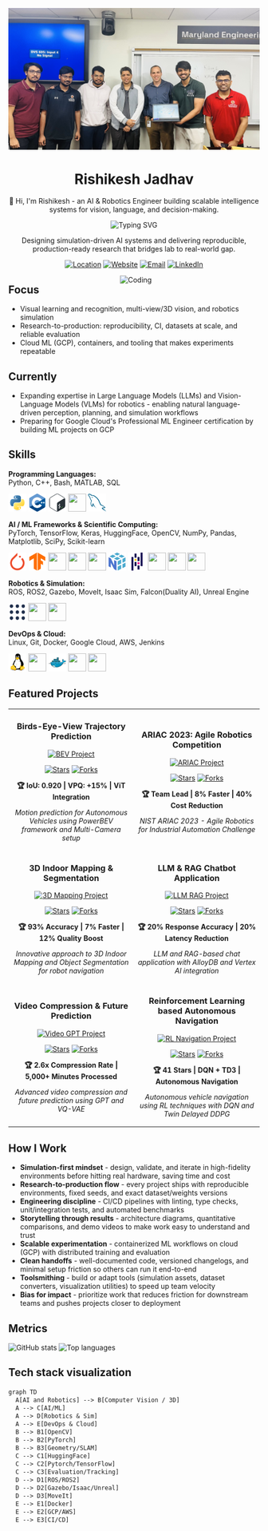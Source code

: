 ![Banner](https://github.com/Rishikesh-Jadhav/Rishikesh-Jadhav/blob/main/G6_ARIAC.jpeg)

<h1 align="center">Rishikesh Jadhav</h1>

<p align="center">
  👋 Hi, I'm Rishikesh - an AI & Robotics Engineer building scalable intelligence systems for vision, language, and decision-making. 
</p>

<!-- Animated typing tagline -->
<p align="center">
  <img src="https://readme-typing-svg.herokuapp.com?font=Fira+Code&weight=500&size=18&pause=1000&color=1abc9c&center=true&vCenter=true&width=600&height=30&lines=Bridging%20the%20gap%20between%20Simulation%20%26%20Reality;AI%2C%20Robotics%20%26%20Automation%20%7C%20Research-to-Production;Synthetic%20Data%20Generation%20%7C%20Sim-to-Real%20Transfer%20;3D%20Vision%20%26%20Perception%20Systems%20%7C%20LLM%2FVLM%20for%20Robotics" alt="Typing SVG" />
</p>

<p align="center">
  Designing simulation-driven AI systems and delivering reproducible, production-ready research that bridges lab to real-world gap.
</p>

<div align="center">

[![Location](https://img.shields.io/badge/Location-Dallas%2C%20TX-0e76a8)](#)
[![Website](https://img.shields.io/badge/Website-rishikesh--jadhav.github.io-2ea44f)](https://rishikesh-jadhav.github.io/)
[![Email](https://img.shields.io/badge/Email-rishikeshjadhav712%40gmail.com-D14836)](mailto:rishikeshjadhav712@gmail.com)
[![LinkedIn](https://img.shields.io/badge/LinkedIn-Rishikesh%20Jadhav-0A66C2?logo=linkedin&logoColor=white)](https://www.linkedin.com/in/rishikesh-avinash-jadhav/)

</div>

<img align="right" alt="Coding" width="280" src="https://cdn.dribbble.com/users/1162077/screenshots/3848914/programmer.gif"/>

## Focus
- Visual learning and recognition, multi-view/3D vision, and robotics simulation
- Research-to-production: reproducibility, CI, datasets at scale, and reliable evaluation
- Cloud ML (GCP), containers, and tooling that makes experiments repeatable

## Currently
- Expanding expertise in Large Language Models (LLMs) and Vision-Language Models (VLMs) for robotics - enabling natural language-driven perception, planning, and simulation workflows  
- Preparing for Google Cloud's Professional ML Engineer certification by building ML projects on GCP

## Skills

**Programming Languages:**  
Python, C++, Bash, MATLAB, SQL  
<p>
  <a href="https://www.python.org"><img src="https://raw.githubusercontent.com/devicons/devicon/master/icons/python/python-original.svg" width="36" height="36"/></a>
  <a href="https://www.w3schools.com/cpp/"><img src="https://raw.githubusercontent.com/devicons/devicon/master/icons/cplusplus/cplusplus-original.svg" width="36" height="36"/></a>
  <a href="https://www.gnu.org/software/bash/"><img src="https://raw.githubusercontent.com/devicons/devicon/master/icons/bash/bash-original.svg" width="36" height="36"/></a>
  <a href="https://www.mathworks.com/"><img src="https://upload.wikimedia.org/wikipedia/commons/2/21/Matlab_Logo.png" width="36" height="36"/></a>
  <a href="https://www.mysql.com/"><img src="https://raw.githubusercontent.com/devicons/devicon/master/icons/mysql/mysql-original.svg" width="36" height="36"/></a>
</p>

**AI / ML Frameworks & Scientific Computing:**  
PyTorch, TensorFlow, Keras, HuggingFace, OpenCV, NumPy, Pandas, Matplotlib, SciPy, Scikit-learn  
<p>
  <a href="https://pytorch.org/"><img src="https://raw.githubusercontent.com/devicons/devicon/master/icons/pytorch/pytorch-original.svg" width="36" height="36"/></a>
  <a href="https://www.tensorflow.org/"><img src="https://raw.githubusercontent.com/devicons/devicon/master/icons/tensorflow/tensorflow-original.svg" width="36" height="36"/></a>
  <a href="https://keras.io/"><img src="https://upload.wikimedia.org/wikipedia/commons/a/ae/Keras_logo.svg" width="36" height="36"/></a>
  <a href="https://huggingface.co/"><img src="https://huggingface.co/front/assets/huggingface_logo.svg" width="36" height="36"/></a>
  <a href="https://opencv.org/"><img src="https://www.vectorlogo.zone/logos/opencv/opencv-icon.svg" width="36" height="36"/></a>
  <a href="https://numpy.org/"><img src="https://raw.githubusercontent.com/devicons/devicon/master/icons/numpy/numpy-original.svg" width="36" height="36"/></a>
  <a href="https://pandas.pydata.org/"><img src="https://raw.githubusercontent.com/devicons/devicon/master/icons/pandas/pandas-original.svg" width="36" height="36"/></a>
  <a href="https://matplotlib.org/"><img src="https://upload.wikimedia.org/wikipedia/commons/8/84/Matplotlib_icon.svg" width="36" height="36"/></a>
  <a href="https://scipy.org/"><img src="https://upload.wikimedia.org/wikipedia/commons/b/b2/SCIPY_2.svg" width="36" height="36"/></a>
  <a href="https://scikit-learn.org/"><img src="https://upload.wikimedia.org/wikipedia/commons/0/05/Scikit_learn_logo_small.svg" width="36" height="36"/></a>
</p>

**Robotics & Simulation:**  
ROS, ROS2, Gazebo, MoveIt, Isaac Sim, Falcon(Duality AI), Unreal Engine  
<p>
  <a href="https://www.ros.org/"><img src="https://raw.githubusercontent.com/devicons/devicon/master/icons/ros/ros-original.svg" width="36" height="36"/></a>
  <a href="https://moveit.ros.org/"><img src="https://moveit.ros.org/assets/logo/moveit_logo-black.png" width="36" height="36"/></a>
  <a href="https://www.unrealengine.com/"><img src="https://upload.wikimedia.org/wikipedia/commons/2/20/UE_Logo_Black_Centered.svg" width="36" height="36"/></a>
</p>

**DevOps & Cloud:**  
Linux, Git, Docker, Google Cloud, AWS, Jenkins  
<p>
  <a href="https://www.linux.org/"><img src="https://raw.githubusercontent.com/devicons/devicon/master/icons/linux/linux-original.svg" width="36" height="36"/></a>
  <a href="https://git-scm.com/"><img src="https://www.vectorlogo.zone/logos/git-scm/git-scm-icon.svg" width="36" height="36"/></a>
  <a href="https://www.docker.com/"><img src="https://raw.githubusercontent.com/devicons/devicon/master/icons/docker/docker-original.svg" width="36" height="36"/></a>
  <a href="https://cloud.google.com/"><img src="https://www.vectorlogo.zone/logos/google_cloud/google_cloud-icon.svg" width="36" height="36"/></a>
  <a href="https://www.jenkins.io/"><img src="https://www.vectorlogo.zone/logos/jenkins/jenkins-icon.svg" width="36" height="36"/></a>
</p>

## Featured Projects

<table>
  <tr>
    <td width="50%">
      <h3 align="center">Birds-Eye-View Trajectory Prediction</h3>
      <p align="center">
        <a href="https://github.com/Rishikesh-Jadhav/Birds-Eye-View-Trajectory-Prediction-for-Autonomous-Driving" target="_blank">
          <img src="https://github-readme-stats.vercel.app/api/pin/?username=Rishikesh-Jadhav&repo=Birds-Eye-View-Trajectory-Prediction-for-Autonomous-Driving" width="100%" alt="BEV Project"/>
        </a>
        <p align="center">
          <a href="https://github.com/Rishikesh-Jadhav/Birds-Eye-View-Trajectory-Prediction-for-Autonomous-Driving/stargazers"><img alt="Stars" src="https://img.shields.io/github/stars/Rishikesh-Jadhav/Birds-Eye-View-Trajectory-Prediction-for-Autonomous-Driving?style=flat-square&labelColor=343b41"/></a>
          <a href="https://github.com/Rishikesh-Jadhav/Birds-Eye-View-Trajectory-Prediction-for-Autonomous-Driving/network/members"><img alt="Forks" src="https://img.shields.io/github/forks/Rishikesh-Jadhav/Birds-Eye-View-Trajectory-Prediction-for-Autonomous-Driving?style=flat-square&labelColor=343b41"/></a>
        </p>
        <p align="center"><strong>🏆 IoU: 0.920 | VPQ: +15% | ViT Integration</strong></p>
        <p align="center"><em>Motion prediction for Autonomous Vehicles using PowerBEV framework and Multi-Camera setup</em></p>
      </p>
    </td>
    <td width="50%">
      <h3 align="center">ARIAC 2023: Agile Robotics Competition</h3>
      <p align="center">
        <a href="https://github.com/Rishikesh-Jadhav/ARIAC-AgileRoboticsforIndustrialAutomationCompetition2023" target="_blank">
          <img src="https://github-readme-stats.vercel.app/api/pin/?username=Rishikesh-Jadhav&repo=ARIAC-AgileRoboticsforIndustrialAutomationCompetition2023" width="100%" alt="ARIAC Project"/>
        </a>
        <p align="center">
          <a href="https://github.com/Rishikesh-Jadhav/ARIAC-AgileRoboticsforIndustrialAutomationCompetition2023/stargazers"><img alt="Stars" src="https://img.shields.io/github/stars/Rishikesh-Jadhav/ARIAC-AgileRoboticsforIndustrialAutomationCompetition2023?style=flat-square&labelColor=343b41"/></a>
          <a href="https://github.com/Rishikesh-Jadhav/ARIAC-AgileRoboticsforIndustrialAutomationCompetition2023/network/members"><img alt="Forks" src="https://img.shields.io/github/forks/Rishikesh-Jadhav/ARIAC-AgileRoboticsforIndustrialAutomationCompetition2023?style=flat-square&labelColor=343b41"/></a>
        </p>
        <p align="center"><strong>🏆 Team Lead | 8% Faster | 40% Cost Reduction</strong></p>
        <p align="center"><em>NIST ARIAC 2023 - Agile Robotics for Industrial Automation Challenge</em></p>
      </p>
    </td>
  </tr>
  <tr>
    <td width="50%">
      <h3 align="center">3D Indoor Mapping & Segmentation</h3>
      <p align="center">
        <a href="https://github.com/Rishikesh-Jadhav/3D-Indoor-Mapping-and-Object-Segmentation" target="_blank">
          <img src="https://github-readme-stats.vercel.app/api/pin/?username=Rishikesh-Jadhav&repo=3D-Indoor-Mapping-and-Object-Segmentation" width="100%" alt="3D Mapping Project"/>
        </a>
        <p align="center">
          <a href="https://github.com/Rishikesh-Jadhav/3D-Indoor-Mapping-and-Object-Segmentation/stargazers"><img alt="Stars" src="https://img.shields.io/github/stars/Rishikesh-Jadhav/3D-Indoor-Mapping-and-Object-Segmentation?style=flat-square&labelColor=343b41"/></a>
          <a href="https://github.com/Rishikesh-Jadhav/3D-Indoor-Mapping-and-Object-Segmentation/network/members"><img alt="Forks" src="https://img.shields.io/github/forks/Rishikesh-Jadhav/3D-Indoor-Mapping-and-Object-Segmentation?style=flat-square&labelColor=343b41"/></a>
        </p>
        <p align="center"><strong>🏆 93% Accuracy | 7% Faster | 12% Quality Boost</strong></p>
        <p align="center"><em>Innovative approach to 3D Indoor Mapping and Object Segmentation for robot navigation</em></p>
      </p>
    </td>
    <td width="50%">
      <h3 align="center">LLM & RAG Chatbot Application</h3>
      <p align="center">
        <a href="https://github.com/Rishikesh-Jadhav/LLM-and-RAG-based-Chat-Application-with-AlloyDB-and-Vertex-AI" target="_blank">
          <img src="https://github-readme-stats.vercel.app/api/pin/?username=Rishikesh-Jadhav&repo=LLM-and-RAG-based-Chat-Application-with-AlloyDB-and-Vertex-AI" width="100%" alt="LLM RAG Project"/>
        </a>
        <p align="center">
          <a href="https://github.com/Rishikesh-Jadhav/LLM-and-RAG-based-Chat-Application-with-AlloyDB-and-Vertex-AI/stargazers"><img alt="Stars" src="https://img.shields.io/github/stars/Rishikesh-Jadhav/LLM-and-RAG-based-Chat-Application-with-AlloyDB-and-Vertex-AI?style=flat-square&labelColor=343b41"/></a>
          <a href="https://github.com/Rishikesh-Jadhav/LLM-and-RAG-based-Chat-Application-with-AlloyDB-and-Vertex-AI/network/members"><img alt="Forks" src="https://img.shields.io/github/forks/Rishikesh-Jadhav/LLM-and-RAG-based-Chat-Application-with-AlloyDB-and-Vertex-AI?style=flat-square&labelColor=343b41"/></a>
        </p>
        <p align="center"><strong>🏆 20% Response Accuracy | 20% Latency Reduction</strong></p>
        <p align="center"><em>LLM and RAG-based chat application with AlloyDB and Vertex AI integration</em></p>
      </p>
    </td>
  </tr>
  <tr>
    <td width="50%">
      <h3 align="center">Video Compression & Future Prediction</h3>
      <p align="center">
        <a href="https://github.com/Rishikesh-Jadhav/Video-Compression-and-Future-Prediction-Using-GPT" target="_blank">
          <img src="https://github-readme-stats.vercel.app/api/pin/?username=Rishikesh-Jadhav&repo=Video-Compression-and-Future-Prediction-Using-GPT" width="100%" alt="Video GPT Project"/>
        </a>
        <p align="center">
          <a href="https://github.com/Rishikesh-Jadhav/Video-Compression-and-Future-Prediction-Using-GPT/stargazers"><img alt="Stars" src="https://img.shields.io/github/stars/Rishikesh-Jadhav/Video-Compression-and-Future-Prediction-Using-GPT?style=flat-square&labelColor=343b41"/></a>
          <a href="https://github.com/Rishikesh-Jadhav/Video-Compression-and-Future-Prediction-Using-GPT/network/members"><img alt="Forks" src="https://img.shields.io/github/forks/Rishikesh-Jadhav/Video-Compression-and-Future-Prediction-Using-GPT?style=flat-square&labelColor=343b41"/></a>
        </p>
        <p align="center"><strong>🏆 2.6x Compression Rate | 5,000+ Minutes Processed</strong></p>
        <p align="center"><em>Advanced video compression and future prediction using GPT and VQ-VAE</em></p>
      </p>
    </td>
    <td width="50%">
      <h3 align="center">Reinforcement Learning based Autonomous Navigation</h3>
      <p align="center">
        <a href="https://github.com/Rishikesh-Jadhav/Reinforcement-Learning-for-Autonomous-Navigation-using-Deep-Q-Network-and-Twin-Delayed-DDPG" target="_blank">
          <img src="https://github-readme-stats.vercel.app/api/pin/?username=Rishikesh-Jadhav&repo=Reinforcement-Learning-for-Autonomous-Navigation-using-Deep-Q-Network-and-Twin-Delayed-DDPG" width="100%" alt="RL Navigation Project"/>
        </a>
        <p align="center">
          <a href="https://github.com/Rishikesh-Jadhav/Reinforcement-Learning-for-Autonomous-Navigation-using-Deep-Q-Network-and-Twin-Delayed-DDPG/stargazers"><img alt="Stars" src="https://img.shields.io/github/stars/Rishikesh-Jadhav/Reinforcement-Learning-for-Autonomous-Navigation-using-Deep-Q-Network-and-Twin-Delayed-DDPG?style=flat-square&labelColor=343b41"/></a>
          <a href="https://github.com/Rishikesh-Jadhav/Reinforcement-Learning-for-Autonomous-Navigation-using-Deep-Q-Network-and-Twin-Delayed-DDPG/network/members"><img alt="Forks" src="https://img.shields.io/github/forks/Rishikesh-Jadhav/Reinforcement-Learning-for-Autonomous-Navigation-using-Deep-Q-Network-and-Twin-Delayed-DDPG?style=flat-square&labelColor=343b41"/></a>
        </p>
        <p align="center"><strong>🏆 41 Stars | DQN + TD3 | Autonomous Navigation</strong></p>
        <p align="center"><em>Autonomous vehicle navigation using RL techniques with DQN and Twin Delayed DDPG</em></p>
      </p>
    </td>
  </tr>
</table>

## How I Work
- **Simulation-first mindset** - design, validate, and iterate in high-fidelity environments before hitting real hardware, saving time and cost  
- **Research-to-production flow** - every project ships with reproducible environments, fixed seeds, and exact dataset/weights versions  
- **Engineering discipline** - CI/CD pipelines with linting, type checks, unit/integration tests, and automated benchmarks  
- **Storytelling through results** - architecture diagrams, quantitative comparisons, and demo videos to make work easy to understand and trust  
- **Scalable experimentation** - containerized ML workflows on cloud (GCP) with distributed training and evaluation  
- **Clean handoffs** - well-documented code, versioned changelogs, and minimal setup friction so others can run it end-to-end  
- **Toolsmithing** - build or adapt tools (simulation assets, dataset converters, visualization utilities) to speed up team velocity  
- **Bias for impact** - prioritize work that reduces friction for downstream teams and pushes projects closer to deployment  

## Metrics

<p>
  <img src="https://github-readme-stats.vercel.app/api?username=Rishikesh-Jadhav&show_icons=true&hide_title=true" alt="GitHub stats" height="150"/>
  <img src="https://github-readme-stats.vercel.app/api/top-langs/?username=Rishikesh-Jadhav&layout=compact&hide_title=true" alt="Top languages" height="150"/>
</p>


## Tech stack visualization

```mermaid
graph TD
  A[AI and Robotics] --> B[Computer Vision / 3D]
  A --> C[AI/ML]
  A --> D[Robotics & Sim]
  A --> E[DevOps & Cloud]
  B --> B1[OpenCV]
  B --> B2[PyTorch]
  B --> B3[Geometry/SLAM]
  C --> C1[HuggingFace]
  C --> C2[Pytorch/TensorFlow]
  C --> C3[Evaluation/Tracking]
  D --> D1[ROS/ROS2]
  D --> D2[Gazebo/Isaac/Unreal]
  D --> D3[MoveIt]
  E --> E1[Docker]
  E --> E2[GCP/AWS]
  E --> E3[CI/CD]
```
